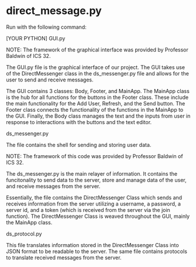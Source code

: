 # direct_message.py

Run with the following command:

[YOUR PYTHON] GUI.py

NOTE: The framework of the graphical interface was provided by Professor Baldwin of ICS 32.

The GUI.py file is the graphical interface of our project. The GUI takes use of the DirectMessenger class in the ds_messenger.py file and allows for the user to send and receive messages.

The GUI contains 3 classes: Body, Footer, and MainApp. The MainApp class is the hub for all functions for the buttons in the Footer class. These include the main functionality for the Add User, Refresh, and the Send button. The Footer class connects the functionality of the functions in the MainApp to the GUI. Finally, the Body class manages the text and the inputs from user in response to interactions with the buttons and the text editor.

ds_messenger.py

The file contains the shell for sending and storing user data.

NOTE: The framework of this code was provided by Professor Baldwin of ICS 32.

The ds_messenger.py is the main relayer of information. It contains the funcitonality to send data to the server, store and manage data of the user, and receive messages from the server.

Essentially, the file contains the DirectMessenger Class which sends and receives information from the server utilizing a username, a password, a server id, and a token (which is received from the server via the join function). The DirectMessenger Class is weaved throughout the GUI, mainly the MainApp class.


ds_protocol.py

This file translates information stored in the DirectMessenger Class into JSON format to be readable to the server. The same file contains protocols to translate received messages from the server.
